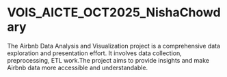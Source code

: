 # VOIS_AICTE_OCT2025_NishaChowdary
The Airbnb Data Analysis and Visualization project is a comprehensive data exploration and presentation effort. It involves data collection, preprocessing, ETL work.The project aims to provide insights and make Airbnb data more accessible and understandable.
